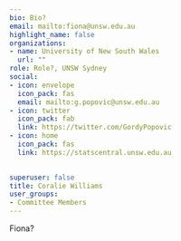 ```yaml
---
bio: Bio?
email: mailto:fiona@unsw.edu.au
highlight_name: false
organizations:
- name: University of New South Wales
  url: ""
role: Role?, UNSW Sydney
social:
- icon: envelope
  icon_pack: fas
  email: mailto:g.popovic@unsw.edu.au
- icon: twitter
  icon_pack: fab
  link: https://twitter.com/GordyPopovic
- icon: home
  icon_pack: fas
  link: https://statscentral.unsw.edu.au

  
superuser: false
title: Coralie Williams
user_groups:
- Committee Members
---
```

Fiona?
